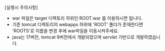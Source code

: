 [실행시 주의사항]
- war 파일은 target 디렉토리 하위인 ROOT.war 를 이용하시면 됩니다.
- 기존 tomcat 디렉토리의 webapps 하위에 'ROOT' 폴더가 존재한다면 'ROOTS'로 이름을 변경 후에 war파일을 이동시켜주세요.
- java는 17버전, tomcat 9버전에서 개발되었으며 servlet 기반으로 개발하였습니다.
